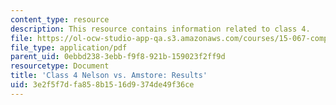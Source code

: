 ```yaml
---
content_type: resource
description: This resource contains information related to class 4.
file: https://ol-ocw-studio-app-qa.s3.amazonaws.com/courses/15-067-competitive-decision-making-and-negotiation-spring-2011/3e2f5f7dfa858b1516d9374de49f36ce_MIT15_067S11_Cl4_Nel_Am_RE.pdf
file_type: application/pdf
parent_uid: 0ebbd238-3ebb-f9f8-921b-159023f2ff9d
resourcetype: Document
title: 'Class 4 Nelson vs. Amstore: Results'
uid: 3e2f5f7d-fa85-8b15-16d9-374de49f36ce
---
```

